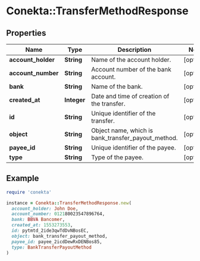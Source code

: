 # Conekta::TransferMethodResponse

## Properties

| Name | Type | Description | Notes |
| ---- | ---- | ----------- | ----- |
| **account_holder** | **String** | Name of the account holder. | [optional] |
| **account_number** | **String** | Account number of the bank account. | [optional] |
| **bank** | **String** | Name of the bank. | [optional] |
| **created_at** | **Integer** | Date and time of creation of the transfer. | [optional] |
| **id** | **String** | Unique identifier of the transfer. | [optional] |
| **object** | **String** | Object name, which is bank_transfer_payout_method. | [optional] |
| **payee_id** | **String** | Unique identifier of the payee. | [optional] |
| **type** | **String** | Type of the payee. | [optional] |

## Example

```ruby
require 'conekta'

instance = Conekta::TransferMethodResponse.new(
  account_holder: John Doe,
  account_number: 012180023547896764,
  bank: BBVA Bancomer,
  created_at: 1553273553,
  id: pytmtd_2ide3qwTdDvNBosEC,
  object: bank_transfer_payout_method,
  payee_id: payee_2icdDewRxDENBos85,
  type: BankTransferPayoutMethod
)
```

